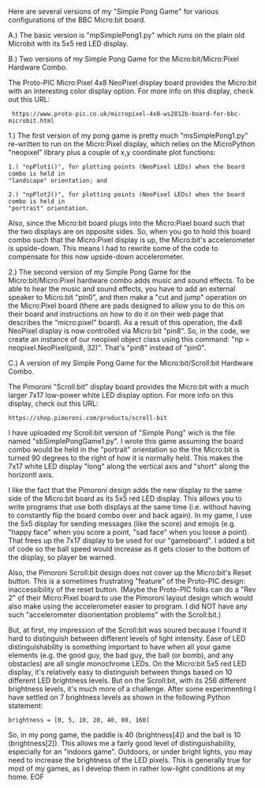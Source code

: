 Here are several versions of my "Simple Pong Game" for various configurations of the BBC Micro:bit board.

A.) The basic version is "mpSimplePong1.py" which runs on the plain old Microbit with its 5x5 red LED display.

B.) Two versions of my Simple Pong Game for the Micro:bit/Micro:Pixel Hardware Combo.

The Proto-PIC Micro:Pixel 4x8 NeoPixel display board provides the Micro:bit with an interesting color 
display option. For more info on this display, check out this URL:

     https://www.proto-pic.co.uk/micropixel-4x8-ws2812b-board-for-bbc-microbit.html

1.) The first version of my pong game is pretty much "msSimplePong1.py" re-written to run on the 
Micro:Pixel display, which relies on the MicroPython "neopixel" library plus a couple of x,y 
coordinate plot functions: 

    1.) "npPlot1()", for plotting points (NeoPixel LEDs) when the board combo is held in 
    "landscape" orientation; and 

    2.) "npPlot2()", for plotting points (NeoPixel LEDs) when the board combo is held in 
    "portrait" orientation.

Also, since the Micro:bit board plugs into the Micro:Pixel board such that the two displays are on 
opposite sides. So, when you go to hold this board combo such that the Micro:Pixel display is up, 
the Micro:bit's accelerometer is upside-down. This means I had to rewrite some of the code to 
compensate for this now upside-down accelerometer.

2.) The second version of my Simple Pong Game for the Micro:bit/Micro:Pixel hardware combo adds music 
and sound effects. To be able to hear the music and sound effects, you have to add an external speaker 
to Micro:bit "pin0", and then make a "cut and jump" operation on the Micro:Pixel board (there are pads 
designed to allow you to do this on their board and instructions on how to do it on their web page 
that describes the "micro:pixel" board). As a result of this operation, the 4x8 NeoPixel display is 
now controlled via Micro:bit "pin8". So, in the code, we create an instance of our neopixel object
class using this command: "np = neopixel.NeoPixel(pin8, 32)". That's "pin8" instead of "pin0".

C.) A version of my Simple Pong Game for the Micro:bit/Scroll:bit Hardware Combo.

The Pimoroni "Scroll:bit" display board provides the Micro:bit with a much larger 7x17 low-power white 
LED display option. For more info on this display, check out this URL:    

    https://shop.pimoroni.com/products/scroll-bit

I have uploaded my Scroll:bit version of "Simple Pong" wich is the file named "sbSimplePongGame1.py".
I wrote this game assuming the board combo would be held in the "portrait" orientation so the the 
Micro:bit is turned 90 degrees to the right of how it is normally held. This makes the 7x17 white 
LED display "long" along the vertical axis and "short" along the horizontl axis.

I like the fact that the Pimoroni design adds the new display to the same side of the Micro:bit 
board as its 5x5 red LED display. This allows you to write programs that use both displays at 
the same time (i.e. without having to constantly flip the board combo over and back again). In 
my game, I use the 5x5 display for sending messages (like the score) and emojis (e.g. "happy face" 
when you score a point, "sad face" when you loose a point). That frees up the 7x17 display to be 
used for our "gameboard". I added a bit of code so the ball speed would increase as it gets closer
to the bottom of the display, so player be warned.

Also, the Pimoroni Scroll:bit design does not cover up the Micro:bit's Reset button. This is a 
sometimes frustrating "feature" of the Proto-PIC design: inaccessibility of the reset button. 
(Maybe the Proto-PIC folks can do a "Rev 2" of their Micro:Pixel board to use the Pimoroni layout 
design which would also make using the accelerometer easier to program. I did NOT have any such 
"accelerometer disorientation problems" with the Scroll:bit.)

But, at first, my impression of the Scroll:bit was soured because I found it hard to distinguish 
between different levels of light intensity. Ease of LED distinguishability is something important 
to have when all your game elements (e.g. the good guy, the bad guy, the ball (or bomb), and any 
obstacles) are all single monochrome LEDs. On the Micro:bit 5x5 red LED display, it's relatively 
easy to distinguish between things based on 10 different LED brightness levels. But on the Scroll:bit,
with its 256 different brightness levels, it's much more of a challenge. After some experimenting
I have settled on 7 brightness levels as shown in the following Python statement:

    brightness = [0, 5, 10, 20, 40, 80, 160]

So, in my pong game, the paddle is 40 (brightness[4]) and the ball is 10 (brightness[2]). This allows 
me a fairly good level of distinguishability, especially for an "indoors game". Outdoors, or under 
bright lights, you may need to increase the brightness of the LED pixels. This is generally true for
most of my games, as I develop them in rather low-light conditions at my home.
EOF
